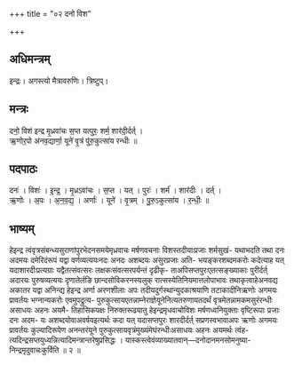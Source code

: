 +++
title = "०२ दनो विश"

+++
## अधिमन्त्रम्
इन्द्रः। अगस्त्यो मैत्रावरुणिः। त्रिष्टुप्।

## मन्त्रः
दनो॒ विश॑ इन्द्र मृ॒ध्रवा॑चः स॒प्त यत्पुरः॒ शर्म॒ शार॑दी॒र्दर्त् ।  
ऋ॒णोर॒पो अ॑नव॒द्यार्णा॒ यूने॑ वृ॒त्रं पु॑रु॒कुत्सा॑य रन्धीः ॥

## पदपाठः
दनः॑ । विशः॑ । इ॒न्द्र॒ । मृ॒ध्रऽवा॑चः । स॒प्त । यत् । पुरः॑ । शर्म॑ । शार॑दीः । दर्त् ।  
ऋ॒णोः । अ॒पः । अ॒न॒व॒द्य॒ । अर्णाः॑ । यूने॑ । वृ॒त्रम् । पु॒रु॒ऽकुत्सा॑य । र॒न्धीः॒ ॥

## भाष्यम्
हेइन्द्र त्वंवृत्रसंबन्ध्यसुराणांपुरभेदनसमयेमृध्रवाचः मर्षणवचनाः विशस्तदीयाःप्रजाः शर्मसुखं- यथाभदति तथा दनः अदमयः दमेरिदंरूपं यद्वा वर्णव्यत्ययःनदः अनदः अशब्दयः असुरप्रजाः अति- भयङ्करशब्दमकरोः कदेत्याह यत् यदाशारदीःप्रत्यग्राः यद्वैतत्संवत्सरः लक्षकःसंवत्सरपर्यन्तं दृढीकृ- ताअपिसप्तपुरःएतत्सङ्ख्याकाः पुरीर्दर्त् अदारयः पुरुषव्यत्ययः दृणातेर्लङि छान्दसोविकरनस्यलुक् रात्सस्येतिनियमात्तलोपाभावः तथाकृत्वाहेअनवद्य अकातर यद्वा अनिन्द्य हेइन्द्र अर्णा अरणशीलाः अपः तदीयदुर्गस्थान्युदकाश्रयाणि तटाकादीनिऋणोः अगमयः प्रावर्तयः भग्नान्यकरोः एवमुपद्रुत्य- पुरुकुत्सायएतन्नाम्नेराज्ञेयूनेनित्यतरुणायतदर्थं वृत्रमेतन्नामकमसुरंरन्धीः असाधयः अहनः अयमै- तिहासिकपक्षः निरुक्तरूढ्यातु हेइन्द्रमृधवाचोविशः मर्षणध्वनियुक्ताः वृष्टिरूपाः प्रजाः दनः अदम- यः अशब्दयोवाअवर्षयइत्यर्थः कदा यत् यदासप्तपुरः शारदीर्दर्त् सप्रणस्वभावाअपः ऋणोः अगमयः प्रावर्तयः कुल्यादिरूपेण अनन्तरंयूने पुरुकुत्सायवृत्रंमुख्यंमेघंरन्धीःअसाधयः अहनः अयमर्थः त्वंह- त्यदिन्द्रसप्तयुध्यन्नित्यादिमन्त्रान्तरेषुप्रसिद्धः । यास्कस्त्वेवंव्याख्यातवान्—दनोदानमनसोमनुष्या- निन्द्रमृदुवाचःकुर्विति ॥ २ ॥